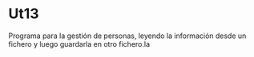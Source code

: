 # Ut13
Programa para la gestión de personas, leyendo la información desde un fichero y luego guardarla en otro fichero.la
